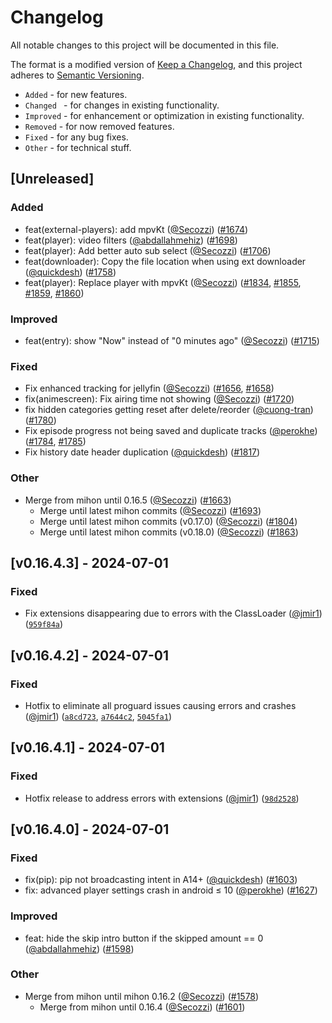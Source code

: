 # Changelog

All notable changes to this project will be documented in this file.

The format is a modified version of [Keep a Changelog](https://keepachangelog.com/en/1.1.0/), and this project adheres to [Semantic Versioning](https://semver.org/spec/v2.0.0.html).
- `Added` - for new features.
- `Changed ` - for changes in existing functionality.
- `Improved` - for enhancement or optimization in existing functionality.
- `Removed` - for now removed features.
- `Fixed` - for any bug fixes.
- `Other` - for technical stuff.

## [Unreleased]
### Added

- feat(external-players): add mpvKt ([@Secozzi](https://github.com/Secozzi)) ([#1674](https://github.com/aniyomiorg/aniyomi/pull/1674))
- feat(player): video filters ([@abdallahmehiz](https://github.com/abdallahmehiz)) ([#1698](https://github.com/aniyomiorg/aniyomi/pull/1698))
- feat(player): Add better auto sub select ([@Secozzi](https://github.com/Secozzi)) ([#1706](https://github.com/aniyomiorg/aniyomi/pull/1706))
- feat(downloader): Copy the file location when using ext downloader ([@quickdesh](https://github.com/quickdesh)) ([#1758](https://github.com/aniyomiorg/aniyomi/pull/1758))
- feat(player): Replace player with mpvKt ([@Secozzi](https://github.com/Secozzi)) ([#1834](https://github.com/aniyomiorg/aniyomi/pull/1834), [#1855](https://github.com/aniyomiorg/aniyomi/pull/1855), [#1859](https://github.com/aniyomiorg/aniyomi/pull/1859), [#1860](https://github.com/aniyomiorg/aniyomi/pull/1860))

### Improved

- feat(entry): show "Now" instead of "0 minutes ago" ([@Secozzi](https://github.com/Secozzi)) ([#1715](https://github.com/aniyomiorg/aniyomi/pull/1715))

### Fixed

- Fix enhanced tracking for jellyfin ([@Secozzi](https://github.com/Secozzi)) ([#1656](https://github.com/aniyomiorg/aniyomi/pull/1656), [#1658](https://github.com/aniyomiorg/aniyomi/pull/1658))
- fix(animescreen): Fix airing time not showing ([@Secozzi](https://github.com/Secozzi)) ([#1720](https://github.com/aniyomiorg/aniyomi/pull/1720))
- fix hidden categories getting reset after delete/reorder ([@cuong-tran](https://github.com/cuong-tran)) ([#1780](https://github.com/aniyomiorg/aniyomi/pull/1780))
- Fix episode progress not being saved and duplicate tracks ([@perokhe](https://github.com/perokhe)) ([#1784](https://github.com/aniyomiorg/aniyomi/pull/1784), [#1785](https://github.com/aniyomiorg/aniyomi/pull/1785))
- Fix history date header duplication ([@quickdesh](https://github.com/quickdesh)) ([#1817](https://github.com/aniyomiorg/aniyomi/pull/1817))

### Other

- Merge from mihon until 0.16.5 ([@Secozzi](https://github.com/Secozzi)) ([#1663](https://github.com/aniyomiorg/aniyomi/pull/1663))
  - Merge until latest mihon commits ([@Secozzi](https://github.com/Secozzi)) ([#1693](https://github.com/aniyomiorg/aniyomi/pull/1693))
  - Merge until latest mihon commits (v0.17.0) ([@Secozzi](https://github.com/Secozzi)) ([#1804](https://github.com/aniyomiorg/aniyomi/pull/1804))
  - Merge until latest mihon commits (v0.18.0) ([@Secozzi](https://github.com/Secozzi)) ([#1863](https://github.com/aniyomiorg/aniyomi/pull/1863))

## [v0.16.4.3] - 2024-07-01
### Fixed

- Fix extensions disappearing due to errors with the ClassLoader ([@jmir1](https://github.com/jmir1)) ([`959f84a`](https://github.com/aniyomiorg/aniyomi/commit/959f84ab41859f90c458c076d83d363ae086e47f))

## [v0.16.4.2] - 2024-07-01
### Fixed

- Hotfix to eliminate all proguard issues causing errors and crashes ([@jmir1](https://github.com/jmir1)) ([`a8cd723`](https://github.com/aniyomiorg/aniyomi/commit/a8cd7233dfdf26c98ff86b1871a7ac5774379b5e), [`a7644c2`](https://github.com/aniyomiorg/aniyomi/commit/a7644c268153fc0b9f10c27202591f960c6f6384), [`5045fa1`](https://github.com/aniyomiorg/aniyomi/commit/5045fa18ce5a1faa2130f1a33609e43d8453f078))

## [v0.16.4.1] - 2024-07-01
### Fixed

- Hotfix release to address errors with extensions ([@jmir1](https://github.com/jmir1)) ([`98d2528`](https://github.com/aniyomiorg/aniyomi/commit/98d252866e17beba7d9a4d094797e23c05ead6c1))

## [v0.16.4.0] - 2024-07-01
### Fixed

- fix(pip): pip not broadcasting intent in A14+ ([@quickdesh](https://github.com/quickdesh)) ([#1603](https://github.com/aniyomiorg/aniyomi/pull/1603))
- fix: advanced player settings crash in android ≤ 10 ([@perokhe](https://github.com/perokhe)) ([#1627](https://github.com/aniyomiorg/aniyomi/pull/1627))

### Improved

- feat: hide the skip intro button if the skipped amount == 0 ([@abdallahmehiz](https://github.com/abdallahmehiz)) ([#1598](https://github.com/aniyomiorg/aniyomi/pull/1598))

### Other

- Merge from mihon until mihon 0.16.2 ([@Secozzi](https://github.com/Secozzi)) ([#1578](https://github.com/aniyomiorg/aniyomi/pull/1578))
  - Merge from mihon until 0.16.4 ([@Secozzi](https://github.com/Secozzi)) ([#1601](https://github.com/aniyomiorg/aniyomi/pull/1601))
